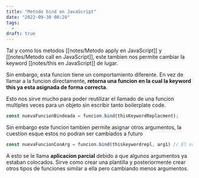 ```yaml
---
title: "Metodo bind en JavaScript"
date: "2022-09-30 08:28"
tags: 
  - 
draft: true
---
```

Tal y como los metodos [[notes/Metodo apply en JavaScript]] y [[notes/Metodo call en JavaScript]], este tambien nos permite cambiar la keyword [[notes/this en JavaScript]] de lugar.

Sin embargo, esta funcion tiene un comportamiento diferente. En vez de llamar a la funcion directamente, **retorna una funcion en la cual la keyword this ya esta asignada de forma correcta**.

Esto nos sirve mucho para poder reutilizar el llamado de una funcion multiples veces para un objeto sin escribir tanto boilerplate code.

```JavaScript
const nuevaFuncionBindeada = funcion.bind(thisKeywordReplacment);
```

Sin embargo este funcion tambien permite asignar otros argumentos, la cuestion esque estos no podran ser cambiados a futuro

```JavaScript
const nuevaFuncionConArg = funcion.bind(thiskeywordrepl, arg1) // El valor de arg1 sera permanente cuando se llame nuevaFuncionConArg.
```

A esto se le llama **aplicacion parcial** debido a que algunos argumentos ya estaban colocados. Sirve como crear una plantilla y posteriormente crear otros tipos de funciones similar a ella pero cambiando menos argumentos.